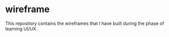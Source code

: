 # wireframe
This repository contains the wireframes that I have built during the phase of learning UI/UX.
